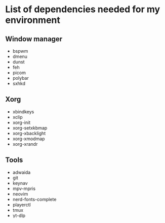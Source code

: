 # List of dependencies needed for my environment

## Window manager
* bspwm
* dmenu
* dunst
* feh
* picom
* polybar
* sxhkd

## Xorg
* xbindkeys
* xclip
* xorg-init
* xorg-setxkbmap
* xorg-xbacklight
* xorg-xmodmap
* xorg-xrandr

## Tools
* adwaida
* git
* keynav
* mpv-mpris
* neovim
* nerd-fonts-complete
* playerctl
* tmux
* yt-dlp

## Tools (optional)
* ffmpeg
* jq
* man-db
* man-pages
* neofetch
* newsboat
* pandoc
* pup
* ripgrep

## Language servers
* bash-language-server
* ccls
* haskell-lanugage-server
* lua-language-server
* pyright
* rust-analyzer
* typescript-language-server
* vscode-langservers-extracted
## Desktop applications
* alacritty
* firefox
* mpv
* sxiv

## Desktop applications (optional)
* gimp
* evince
